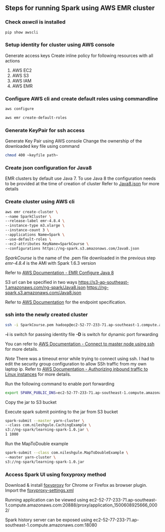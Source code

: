 ## Steps for running Spark using AWS EMR cluster ##

### Check ***aswcli*** is installed ###
```bash
pip show awscli
```

### Setup identity for cluster using AWS console ###
Generate access keys
Create inline policy for following resources with all actions
1. AWS EC2
2. AWS S3
3. AWS IAM
4. AWS EMR
 
### Configure AWS cli and create default roles using commandline
 ```bash
aws configure

aws emr create-default-roles
```

### Generate KeyPair for ssh access
Generate Key Pair using AWS console
Change the ownership of the downloaded key file using command
```bash
chmod 400 ~keyfile path~
```

### Create json configuration for Java8 ###
EMR clusters by default use Java 7. To use Java 8 the configuration needs to be provided at the time of creation of cluster
Refer to [Java8.json](EMR-Conf/Java8.json) for more details

### Create cluster using AWS cli
 ```bash
aws emr create-cluster \
--name SparkCluster \
--release-label emr-4.8.4 \
--instance-type m3.xlarge \
--instance-count 3 \
--applications Name=Spark \
--use-default-roles \
--ec2-attributes KeyName=SparkCourse \
--configurations https://ng-spark.s3.amazonaws.com/Java8.json
```

*SparkCourse* is the name of the .pem file downloaded in the previous step
*emr-4.8.4* is the AMI with Spark 1.6.3 version

Refer to [AWS Documentation - EMR Configure Java 8](http://docs.aws.amazon.com/emr/latest/ReleaseGuide/emr-configure-apps.html#configuring-java8)

S3 url can be specified in two ways
https://s3-ap-southeast-1.amazonaws.com/ng-spark/Java8.json
https://ng-spark.s3.amazonaws.com/Java8.json

Refer to [AWS Documentation](http://docs.aws.amazon.com/general/latest/gr/rande.html#s3_region) for the endpoint specification.

### ssh into the newly created cluster
```bash
ssh -i SparkCourse.pem hadoop@ec2-52-77-233-71.ap-southeast-1.compute.amazonaws.com -D 8157
```

**-i** is switch for passing identity file
**-D** is switch for dynamic port forwarding

You can refer to [AWS Documentation - Connect to master node using ssh](http://docs.aws.amazon.com/emr/latest/ManagementGuide/emr-connect-master-node-ssh.html) for more details.

*Note*
There was a timeout error while trying to connect using ssh. I had to edit the security group configuration to allow SSh traffic from my own laptop ip.
Refer to [AWS Documentation - Authorizing inbound traffic to Linux instances](http://docs.aws.amazon.com/AWSEC2/latest/UserGuide/authorizing-access-to-an-instance.html) for more details.

Run the following command to enable port forwarding
```bash
export SPARK_PUBLIC_DNS=ec2-52-77-233-71.ap-southeast-1.compute.amazonaws.com
```

Copy the jar to S3 bucket

Execute spark submit pointing to the jar from S3 bucket
```bash
spark-submit --master yarn-cluster \
--class com.nileshgule.CachingExample \
s3://ng-spark/learning-spark-1.0.jar \
1 1000
```

Run the MapToDouble example
```bash
spark-submit --class com.nileshgule.MapToDoubleExample \
--master yarn-cluster \
s3://ng-spark/learning-spark-1.0.jar
```

### Access Spark UI using foxyproxy method
Download & install [foxyproxy](http://foxyproxy.mozdev.org/downloads.html) for Chrome or Firefox as browser plugin.
Import the [foxyproxy-settings.xml](EMR-Conf/foxyproxy-settings.xml)

Running application can be viewed using
ec2-52-77-233-71.ap-southeast-1.compute.amazonaws.com:20888/proxy/application_1500608925666_0002/

Spark history server can be exposed using
ec2-52-77-233-71.ap-southeast-1.compute.amazonaws.com:18080